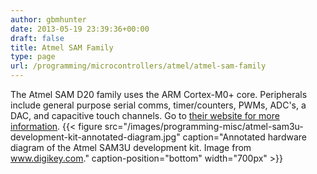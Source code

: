 ```yaml
---
author: gbmhunter
date: 2013-05-19 23:39:36+00:00
draft: false
title: Atmel SAM Family
type: page
url: /programming/microcontrollers/atmel/atmel-sam-family
---
```


The Atmel SAM D20 family uses the ARM Cortex-M0+ core. Peripherals include general purpose serial comms, timer/counters, PWMs, ADC's, a DAC, and capacitive touch channels. Go to [their website for more information](http://www.atmel.com/microsite/samd20/). {{< figure src="/images/programming-misc/atmel-sam3u-development-kit-annotated-diagram.jpg" caption="Annotated hardware diagram of the Atmel SAM3U development kit. Image from www.digikey.com." caption-position="bottom" width="700px" >}}
